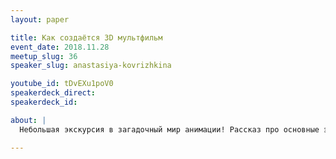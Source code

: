 ```yaml
---
layout: paper

title: Как создаётся 3D мультфильм
event_date: 2018.11.28
meetup_slug: 36
speaker_slug: anastasiya-kovrizhkina

youtube_id: tDvEXu1poV0
speakerdeck_direct:
speakerdeck_id:

about: |
  Небольшая экскурсия в загадочный мир анимации! Рассказ про основные этапы создания полнометражного 3D мультфильма глазами оператора.

---
```

